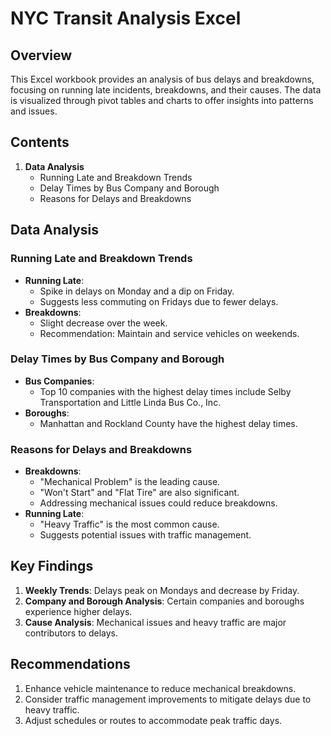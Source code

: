 # NYC Transit Analysis Excel

## Overview
This Excel workbook provides an analysis of bus delays and breakdowns, focusing on running late incidents, breakdowns, and their causes. The data is visualized through pivot tables and charts to offer insights into patterns and issues.

## Contents
1. **Data Analysis**
   - Running Late and Breakdown Trends
   - Delay Times by Bus Company and Borough
   - Reasons for Delays and Breakdowns

## Data Analysis

### Running Late and Breakdown Trends
- **Running Late**: 
  - Spike in delays on Monday and a dip on Friday.
  - Suggests less commuting on Fridays due to fewer delays.
- **Breakdowns**:
  - Slight decrease over the week.
  - Recommendation: Maintain and service vehicles on weekends.

### Delay Times by Bus Company and Borough
- **Bus Companies**:
  - Top 10 companies with the highest delay times include Selby Transportation and Little Linda Bus Co., Inc.
- **Boroughs**:
  - Manhattan and Rockland County have the highest delay times.

### Reasons for Delays and Breakdowns
- **Breakdowns**:
  - "Mechanical Problem" is the leading cause.
  - "Won't Start" and "Flat Tire" are also significant.
  - Addressing mechanical issues could reduce breakdowns.
- **Running Late**:
  - "Heavy Traffic" is the most common cause.
  - Suggests potential issues with traffic management.

## Key Findings
1. **Weekly Trends**: Delays peak on Mondays and decrease by Friday.
2. **Company and Borough Analysis**: Certain companies and boroughs experience higher delays.
3. **Cause Analysis**: Mechanical issues and heavy traffic are major contributors to delays.

## Recommendations
1. Enhance vehicle maintenance to reduce mechanical breakdowns.
2. Consider traffic management improvements to mitigate delays due to heavy traffic.
3. Adjust schedules or routes to accommodate peak traffic days.
